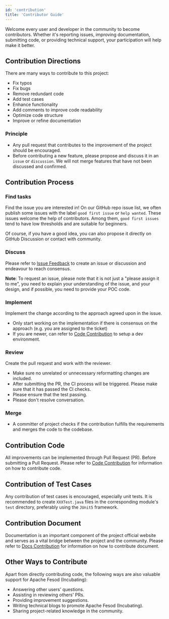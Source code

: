 ```yaml
---
id: 'contribution'
title: 'Contributor Guide'
---
```


Welcome every user and developer in the community to become contributors. Whether it's reporting issues, improving documentation, submitting code, or providing technical support, your participation will help make it better.

## Contribution Directions

There are many ways to contribute to this project:

- Fix typos
- Fix bugs
- Remove redundant code
- Add test cases
- Enhance functionality
- Add comments to improve code readability
- Optimize code structure
- Improve or refine documentation

### Principle

- Any pull request that contributes to the improvement of the project should be encouraged.
- Before contributing a new feature, please propose and discuss it in an `issue` or `discussion`. We will not merge features that have not been discussed and confirmed.

## Contribution Process

### Find tasks

Find the issue you are interested in! On our GitHub repo issue list, we often publish some issues with the label `good first issue` or `help wanted`. These issues welcome the help of contributors. Among them, `good first issues` tend to have low thresholds and are suitable for beginners.

Of course, if you have a good idea, you can also propose it directly on GitHub Discussion or contact with community.

### Discuss

Please refer to [Issue Feedback](./feedback.md) to create an issue or discussion and endeavour to reach consensus.

**Note**: To request an issue, please note that it is not just a "please assign it to me", you need to explain your understanding of the issue, and your design, and if possible, you need to provide your POC code.

### Implement

Implement the change according to the approach agreed upon in the issue.

- Only start working on the implementation if there is consensus on the approach (e.g. you are assigned to the ticket)
- If you are newer, can refer to [Code Contribution](./contribution/contribute-code.md) to setup a dev environment.

### Review

Create the pull request and work with the reviewer.

- Make sure no unrelated or unnecessary reformatting changes are included.
- After submitting the PR, the CI process will be triggered. Please make sure that it has passed the CI checks.
- Please ensure that the test passing.
- Please don't resolve conversation.

### Merge

- A committer of project checks if the contribution fulfills the requirements and merges the code to the codebase.

## Contribution Code

All improvements can be implemented through Pull Request (PR). Before submitting a Pull Request.
Please refer to [Code Contribution](./contribution/contribute-code.md) for information on how to contribute code.

## Contribution of Test Cases

Any contribution of test cases is encouraged, especially unit tests. It is recommended to create `XXXTest.java` files in the corresponding module's `test` directory, preferably using the `JUnit5` framework.

## Contribution Document

Documentation is an important component of the project official website and serves as a vital bridge between the project and the community. Please refer to [Docs Contribution](./contribution/contribute-code.md) for information on how to contribute document.

## Other Ways to Contribute

Apart from directly contributing code, the following ways are also valuable support for Apache Fesod (Incubating):

- Answering other users' questions.
- Assisting in reviewing others' PRs.
- Providing improvement suggestions.
- Writing technical blogs to promote Apache Fesod (Incubating).
- Sharing project-related knowledge in the community.
